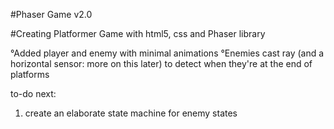 #Phaser Game v2.0

#Creating Platformer Game with html5, css and Phaser library

°Added player and enemy with minimal animations
°Enemies cast ray (and a horizontal sensor: more on this later) to detect when they're at the end of platforms

to-do next:
1. create an elaborate state machine for enemy states